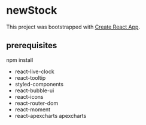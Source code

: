 # newStock

This project was bootstrapped with [Create React App](https://github.com/facebook/create-react-app).

## prerequisites

npm install

* react-live-clock
* react-tooltip
* styled-components
* react-bubble-ui
* react-icons
* react-router-dom
* react-moment
* react-apexcharts apexcharts
